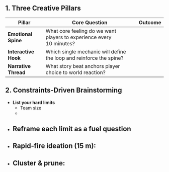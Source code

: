 
## 1. Three Creative Pillars

| Pillar               | Core Question                                                        | Outcome |
| -------------------- | -------------------------------------------------------------------- | ------- |
| **Emotional Spine**  | What core feeling do we want players to experience every 10 minutes? |         |
| **Interactive Hook** | Which single mechanic will define the loop and reinforce the spine?  |         |
| **Narrative Thread** | What story beat anchors player choice to world reaction?             |         |

## 2. Constraints‑Driven Brainstorming

- **List your hard limits**
	- Team size
	- 
- **Reframe each limit as a fuel question**
	-
- **Rapid‑fire ideation (15 m)**:
	-
- **Cluster & prune**:
	-
